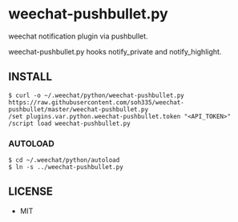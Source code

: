 # weechat-pushbullet.py

weechat notification plugin via pushbullet.

weechat-pushbullet.py hooks notify_private and notify_highlight.

## INSTALL

```
$ curl -o ~/.weechat/python/weechat-pushbullet.py https://raw.githubusercontent.com/soh335/weechat-pushbullet/master/weechat-pushbullet.py
/set plugins.var.python.weechat-pushbullet.token "<API_TOKEN>"
/script load weechat-pushbullet.py
```

### AUTOLOAD

```
$ cd ~/.weechat/python/autoload
$ ln -s ../weechat-pushbullet.py
```

## LICENSE

* MIT
